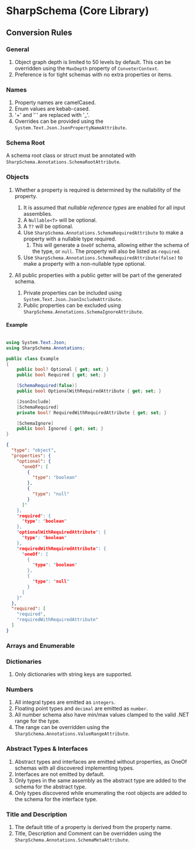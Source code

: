 # SharpSchema (Core Library)

## Conversion Rules

### General

1. Object graph depth is limited to 50 levels by default. This can be overridden using the `MaxDepth` property of `ConveterContext`.
1. Preference is for tight schemas with no extra properties or items.

### Names

1. Property names are camelCased.
1. Enum values are kebab-cased.
1. '+' and '`' are replaced with '_'.
1. Overrides can be provided using the `System.Text.Json.JsonPropertyNameAttribute`.

### Schema Root

A schema root class or struct must be annotated with `SharpSchema.Annotations.SchemaRootAttribute`.

### Objects

1. Whether a property is required is determined by the nullability of the property.
    1. It is assumed that *nullable reference types* are enabled for all input assemblies.
    1. A `Nullable<T>` will be optional.
    1. A `T?` will be optional.
    1. Use `SharpSchema.Annotations.SchemaRequiredAttribute` to make a property with a nullable type required.
        1. This will generate a `OneOf` schema, allowing either the schema of the type, or `null`. The property will also be listed as `required`. 
    1. Use `SharpSchema.Annotations.SchemaRequiredAttribute(false)` to make a property with a non-nullable type optional.

1. All public properties with a public getter will be part of the generated schema.
    1. Private properties can be included using `System.Text.Json.JsonIncludeAttribute`.
    1. Public properties can be excluded using `SharpSchema.Annotations.SchemaIgnoreAttribute`.

#### Example

```csharp

using System.Text.Json;
using SharpSchema.Annotations;

public class Example
{
    public bool? Optional { get; set; }
    public bool Required { get; set; }

    [SchemaRequired(false)]
    public bool OptionalWithRequiredAttribute { get; set; }

    [JsonInclude]
    [SchemaRequired]
    private bool? RequiredWithRequiredAttribute { get; set; }

    [SchemaIgnore]
    public bool Ignored { get; set; }
}
```

```json
{
  "type": "object",
  "properties": {
    "optional": {
      "oneOf": [
        {
          "type": "boolean"
        },
        {
          "type": "null"
        }
      ]"
    },
    "required": {
      "type": "boolean"
    },
    "optionalWithRequiredAttribute": {
      "type": "boolean"
    },
    "requiredWithRequiredAttribute": {
      "oneOf": [
        {
          "type": "boolean"
        },
        {
          "type": "null"
        }
      ]
    }"
  },
  "required": [
    "required",
    "requiredWithRequiredAttribute"
  ]
}
```


### Arrays and Enumerable

### Dictionaries

1. Only dictionaries with string keys are supported.

### Numbers

1. All integral types are emitted as `integers`.
1. Floating point types and `decimal` are emitted as `number`.
1. All number schema also have min/max values clamped to the valid .NET range for the type.
  1. The range can be overridden using the `SharpSchema.Annotations.ValueRangeAttribute`.

### Abstract Types & Interfaces

1. Abstract types and interfaces are emitted without properties, as OneOf schemas with all discovered implementing types.
1. Interfaces are not emitted by default.
1. Only types in the same assembly as the abstract type are added to the schema for the abstract type.
1. Only types discovered while enumerating the root objects are added to the schema for the interface type.

### Title and Description

1. The default title of a property is derived from the property name.
1. Title, Description and Comment can be overridden using the `SharpSchema.Annotations.SchemaMetaAttribute`.
